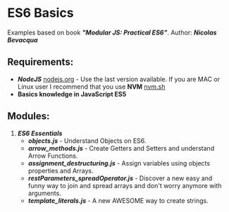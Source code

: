 # ES6 Basics

Examples based on book **_"Modular JS: Practical ES6"_**.
Author: **_Nicolas Bevacqua_**

## Requirements:

- **_NodeJS_** [nodejs.org](https://nodejs.org/) - Use the last version available. If you are MAC or Linux user I recommend that you use **NVM** [nvm.sh](https://github.com/creationix/nvm/blob/master/README.markdown)
- **Basics knowledge in JavaScript ES5**


## Modules:

1. **_ES6 Essentials_**
    * **_objects.js_** - Understand Objects on ES6.
    * **_arrow\_methods.js_** - Create Getters and Setters and understand Arrow Functions.
    * **_assignment\_destructuring.js_** - Assign variables using objects properties and Arrays.
    * **_restParameters\_spreadOperator.js_** - Discover a new easy and funny way to join and spread arrays and don't worry anymore with arguments.
    * **_template\_literals.js_** - A new AWESOME way to create strings.
